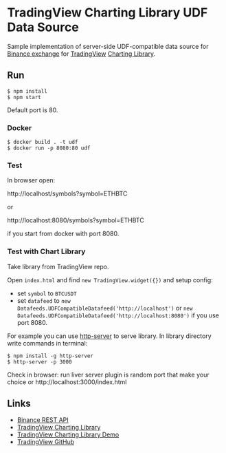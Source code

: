 # TradingView Charting Library UDF Data Source

Sample implementation of server-side UDF-compatible data source for [Binance exchange](https://www.binance.com/) for [TradingView](https://www.tradingview.com/) [Charting Library](https://www.tradingview.com/HTML5-stock-forex-bitcoin-charting-library/).

## Run

```
$ npm install
$ npm start
```

Default port is 80.

### Docker

```
$ docker build . -t udf
$ docker run -p 8080:80 udf
```

### Test

In browser open:

http://localhost/symbols?symbol=ETHBTC

or

http://localhost:8080/symbols?symbol=ETHBTC

if you start from docker with port 8080.

### Test with Chart Library

Take library from TradingView repo.

Open `index.html` and find `new TradingView.widget({})` and setup config:

- set `symbol` to `BTCUSDT`
- set `datafeed` to `new Datafeeds.UDFCompatibleDatafeed('http://localhost')` or `new Datafeeds.UDFCompatibleDatafeed('http://localhost:8080')` if you use port 8080.

For example you can use [http-server](https://www.npmjs.com/package/http-server) to serve library. In library directory write commands in terminal:

```
$ npm install -g http-server
$ http-server -p 3000
```

Check in browser:
run liver server plugin is random port that make your choice
or
http://localhost:3000/index.html

## Links

* [Binance REST API](https://github.com/binance-exchange/binance-official-api-docs)
* [TradingView Charting Library](https://www.tradingview.com/HTML5-stock-forex-bitcoin-charting-library/)
* [TradingView Charting Library Demo](https://charting-library.tradingview.com/)
* [TradingView GitHub](https://github.com/tradingview)
